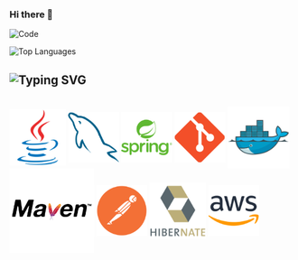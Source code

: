 ### Hi there 👋
![Code](https://res.cloudinary.com/superfolio/image/upload/v1620689979/68747470733a2f2f692e70696e696d672e636f6d2f6f726967696e616c732f63362f33332f63322f63363333633230656465383266306530636564376435373064626533613166332e676966_yjuh2s.gif)



<div align="left">
 <img src="https://github-readme-stats.vercel.app/api/top-langs/?username=arthurr-jpg&layout=compact&theme=highcontrast" alt="Top Languages">
</div>

<h2 <a href="https://git.io/typing-svg"><img src="https://readme-typing-svg.demolab.com?font=Fira+Code&pause=1000&color=CCF817&random=false&width=500&height=40&lines=Skills." alt="Typing SVG" /></a></h2>
<div style="display: inline_block"><br>
  <img align="center" alt="Arthur-Java" height="100" width="100" src="https://raw.githubusercontent.com/devicons/devicon/master/icons/java/java-original.svg">
  <img align="center" alt="Arthur-MySQL" height="90" width="90" src="https://raw.githubusercontent.com/devicons/devicon/master/icons/mysql/mysql-original.svg">
  <img align="center" alt="Arthur-Spring" height="90" width="90" src="https://raw.githubusercontent.com/devicons/devicon/master/icons/spring/spring-original-wordmark.svg">
  <img align="center" alt="Arthur-Git" height="90" width="90" src="https://raw.githubusercontent.com/devicons/devicon/master/icons/git/git-original.svg">
  <img align="center" alt="Arthur-Git" height="110" width="110" src="https://raw.githubusercontent.com/devicons/devicon/master/icons/docker/docker-original.svg">
  <img align="center" alt="Arthur-Git" height="150" width="150" src="https://raw.githubusercontent.com/devicons/devicon/master/icons/maven/maven-original-wordmark.svg">
  <img align="center" alt="Arthur-Git" height="90" width="90" src="https://raw.githubusercontent.com/devicons/devicon/master/icons/postman/postman-original.svg">
   <img align="center" alt="Arthur-Git" height="100" width="100" src="https://raw.githubusercontent.com/devicons/devicon/master/icons/hibernate/hibernate-original-wordmark.svg">
   <img align="center" alt="Arthur-Git" height="90" width="90" src="https://raw.githubusercontent.com/devicons/devicon/master/icons/amazonwebservices/amazonwebservices-original-wordmark.svg">
</div>

